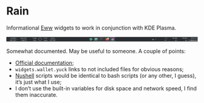 # Rain

Informational [Eww](https://github.com/elkowar/eww) widgets to work in conjunction with KDE Plasma.

[![Screenshot of the KDE Plasma panel, with Eww “windows” on top. There are widgets for drives, "days until" thingy, weather, clock on the left. On the right, network up/down, CPU load and temp, GPU load and temp, regular and video memory. In the middle are the KDE Plasma Task Manager and the System Tray.](eww-rain.png "Eww Rain")](eww-rain.png)

Somewhat documented. May be useful to someone. A couple of points:

- [Official documentation](https://elkowar.github.io/eww/eww.html);
- `widgets.wallet.yuck` links to not included files for obvious reasons;
- [Nushell](https://www.nushell.sh/) scripts would be identical to bash scripts (or any other, I guess), it’s just what I use;
- I don’t use the built-in variables for disk space and network speed, I find them inaccurate.
